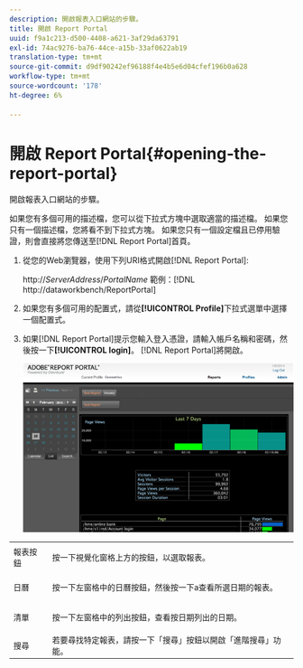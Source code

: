 ```yaml
---
description: 開啟報表入口網站的步驟。
title: 開啟 Report Portal
uuid: f9a1c213-d500-4408-a621-3af29da63791
exl-id: 74ac9276-ba76-44ce-a15b-33af0622ab19
translation-type: tm+mt
source-git-commit: d9df90242ef96188f4e4b5e6d04cfef196b0a628
workflow-type: tm+mt
source-wordcount: '178'
ht-degree: 6%

---
```


# 開啟 Report Portal{#opening-the-report-portal}

開啟報表入口網站的步驟。

如果您有多個可用的描述檔，您可以從下拉式方塊中選取適當的描述檔。 如果您只有一個描述檔，您將看不到下拉式方塊。 如果您只有一個設定檔且已停用驗證，則會直接將您傳送至[!DNL Report Portal]首頁。

1. 從您的Web瀏覽器，使用下列URI格式開啟[!DNL Report Portal]:

   http://*ServerAddress*/*PortalName*
範例：[!DNL http://dataworkbench/ReportPortal]
1. 如果您有多個可用的配置式，請從&#x200B;**[!UICONTROL Profile]**&#x200B;下拉式選單中選擇一個配置式。
1. 如果[!DNL Report Portal]提示您輸入登入憑證，請輸入帳戶名稱和密碼，然後按一下&#x200B;**[!UICONTROL login]**。 [!DNL Report Portal]將開啟。

   ![](assets/report_portal_home.png)

<table id="table_E68190C670684FA798B41702FC911827"> 
 <tbody> 
  <tr> 
   <td colname="col1"> 報表按鈕 </td> 
   <td colname="col2"> <p>按一下視覺化窗格上方的按鈕，以選取報表。 </p> </td> 
  </tr> 
  <tr> 
   <td colname="col1"> 日曆 </td> 
   <td colname="col2"> <p>按一下左窗格中的<span class="uicontrol">日曆</span>按鈕，然後按一下a查看所選日期的報表。 </p> </td> 
  </tr> 
  <tr> 
   <td colname="col1"> 清單 </td> 
   <td colname="col2"> <p>按一下左窗格中的<span class="uicontrol">列出</span>按鈕，查看按日期列出的日期。 </p> </td> 
  </tr> 
  <tr> 
   <td colname="col1"> 搜尋 </td> 
   <td colname="col2"> 若要尋找特定報表，請按一下「搜尋<span class="uicontrol"></span>」按鈕以開啟「進階搜尋</a>」功能。<a href="../../../home/c-rpt-oview/c-search-adv.md#concept-083b751e28b645ceaa4d9784d21f78ca"> </a></td> 
  </tr> 
 </tbody> 
</table>
